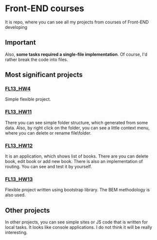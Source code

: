 # Front-END courses
It is repo, where you can see all my projects from courses of Front-END developing
## Important
Also, **some tasks required a single-file implementation**. Of course, I'd rather break the code into files.
## Most significant projects
<h3><a href="https://eduard20028.github.io/courses.github.io/FL13_HW4/homework">FL13_HW4</a></h3>
<p>Simple flexible project.</p>
<h3><a href="https://eduard20028.github.io/courses.github.io/FL13_HW11/homework">FL13_HW11</a></h3>
<p>There you can see simple folder structure, which generated from some data. Also, by right click on the folder, you can see a little context menu, where you can delete or rename file\folder.</p>
<h3><a href="https://eduard20028.github.io/courses.github.io/FL13_HW12/homework/">FL13_HW12</a></h3>
<p>It is an application, which shows list of books. There are you can delete book, edit book or add new book. There is also an implementation of routing. You can see and test it by yourself.</p>
<h3><a href="https://eduard20028.github.io/courses.github.io/FL13_HW13/homework/">FL13_HW13</a></h3>
<p>Flexible project written using bootstrap library. The BEM methodology is also used.</p>

## Other projects
<p>In other projects, you can see simple sites or JS code that is written for local tasks. It looks like console applications. I do not think it will be really interesting.</p>

